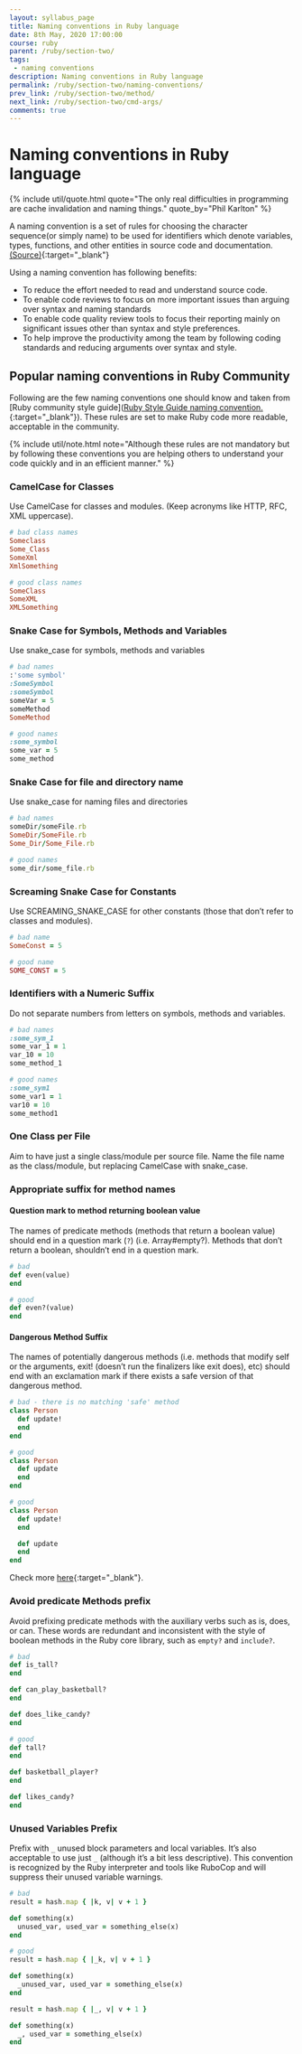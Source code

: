 ```yaml
---
layout: syllabus_page
title: Naming conventions in Ruby language
date: 8th May, 2020 17:00:00
course: ruby
parent: /ruby/section-two/
tags:
 - naming conventions
description: Naming conventions in Ruby language
permalink: /ruby/section-two/naming-conventions/
prev_link: /ruby/section-two/method/
next_link: /ruby/section-two/cmd-args/
comments: true
---
```


# Naming conventions in Ruby language

{% include util/quote.html
    quote="The only real difficulties in programming are cache invalidation and naming things."
    quote_by="Phil Karlton"
%}

A naming convention is a set of rules for choosing the character sequence(or simply name) to be used for
identifiers which denote variables, types, functions, and other entities in source code and documentation.
[(Source)](https://en.wikipedia.org/wiki/Naming_convention_(programming)){:target="_blank"}

Using a naming convention has following benefits:

- To reduce the effort needed to read and understand source code.
- To enable code reviews to focus on more important issues than arguing over syntax and naming standards
- To enable code quality review tools to focus their reporting mainly on significant issues other than syntax
  and style preferences.
- To help improve the productivity among the team by following coding standards and reducing arguments over
  syntax and style.

## Popular naming conventions in Ruby Community

Following are the few naming conventions one should know and taken from
[Ruby community style guide]([Ruby Style Guide naming convention.](https://rubystyle.guide/#naming-conventions){:target="_blank"}).
These rules are set to make Ruby code more readable, acceptable in the community.

{% include util/note.html
    note="Although these rules are not mandatory but by following these conventions you are helping others
to understand your code quickly and in an efficient manner."
%}

### CamelCase for Classes

Use CamelCase for classes and modules. (Keep acronyms like HTTP, RFC, XML uppercase).

```ruby
# bad class names
Someclass
Some_Class
SomeXml
XmlSomething

# good class names
SomeClass
SomeXML
XMLSomething
```

### Snake Case for Symbols, Methods and Variables

Use snake_case for symbols, methods and variables

```ruby
# bad names
:'some symbol'
:SomeSymbol
:someSymbol
someVar = 5
someMethod
SomeMethod

# good names
:some_symbol
some_var = 5
some_method
```

### Snake Case for file and directory name

Use snake_case for naming files and directories

```ruby
# bad names
someDir/someFile.rb
SomeDir/SomeFile.rb
Some_Dir/Some_File.rb

# good names
some_dir/some_file.rb
```

### Screaming Snake Case for Constants

Use SCREAMING_SNAKE_CASE for other constants (those that don’t refer to classes and modules).

```ruby
# bad name
SomeConst = 5

# good name
SOME_CONST = 5
```

### Identifiers with a Numeric Suffix

Do not separate numbers from letters on symbols, methods and variables.

```ruby
# bad names
:some_sym_1
some_var_1 = 1
var_10 = 10
some_method_1

# good names
:some_sym1
some_var1 = 1
var10 = 10
some_method1
```

### One Class per File

Aim to have just a single class/module per source file. Name the file name as the class/module, but replacing
CamelCase with snake_case.

### Appropriate suffix for method names

#### Question mark to method returning boolean value

The names of predicate methods (methods that return a boolean value) should end in a question mark (`?`) (i.e.
Array#empty?). Methods that don’t return a boolean, shouldn’t end in a question mark.

```ruby
# bad
def even(value)
end

# good
def even?(value)
end
```

#### Dangerous Method Suffix

The names of potentially dangerous methods (i.e. methods that modify self or the arguments, exit! (doesn’t run
the finalizers like exit does), etc) should end with an exclamation mark if there exists a safe version of that
dangerous method.

```ruby
# bad - there is no matching 'safe' method
class Person
  def update!
  end
end

# good
class Person
  def update
  end
end

# good
class Person
  def update!
  end

  def update
  end
end
```

Check more [here](https://rubystyle.guide/#dangerous-method-bang){:target="_blank"}.

### Avoid predicate Methods prefix

Avoid prefixing predicate methods with the auxiliary verbs such as is, does, or can. These words are redundant
and inconsistent with the style of boolean methods in the Ruby core library, such as `empty?` and `include?`.

```ruby
# bad
def is_tall?
end

def can_play_basketball?
end

def does_like_candy?
end

# good
def tall?
end

def basketball_player?
end

def likes_candy?
end
```

### Unused Variables Prefix

Prefix with `_` unused block parameters and local variables. It’s also acceptable to use just `_` (although
it’s a bit less descriptive). This convention is recognized by the Ruby interpreter and tools like RuboCop and
will suppress their unused variable warnings.

```ruby
# bad
result = hash.map { |k, v| v + 1 }

def something(x)
  unused_var, used_var = something_else(x)
end

# good
result = hash.map { |_k, v| v + 1 }

def something(x)
  _unused_var, used_var = something_else(x)
end

result = hash.map { |_, v| v + 1 }

def something(x)
  _, used_var = something_else(x)
end
```
